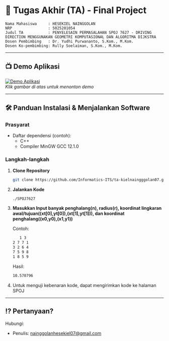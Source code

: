 # 🏁 Tugas Akhir (TA) - Final Project

```
Nama Mahasiswa     : HESEKIEL NAINGGOLAN  
NRP                : 5025201054  
Judul TA           : PENYELESAIN PERMASALAHAN SPOJ 7627 - DRIVING DIRECTION MENGGUNAKAN GEOMETRI KOMPUTASIONAL DAN ALGORITMA DIJKSTRA  
Dosen Pembimbing   : Dr. Yudhi Purwananto, S.Kom., M.Kom.   
Dosen Ko-pembimbing: Rully Soelaiman, S.Kom., M.Kom.
```
---

## 📺 Demo Aplikasi  
  

[![Demo Aplikasi](https://blogger.googleusercontent.com/img/b/R29vZ2xl/AVvXsEjbROFNO_F6RT_jFaMPHJQX-EyIdw-VoAuU7C5X_QVkKP3hCy8BG_WcOguV7W1LX55KwbPzJkJd4YN6fCwF0tsZgwYY5MsyTrljAT_Sb3rWrQbkINe7mgK69nNBIa-zHSGe-eUDeE2bQnlHMv74nV9Ezwr4v6QOVIqUcLftPYI-vp2iUo5uv2ZMv-5YUMo/s1126/images_Ow778s0W_5P49jL.jpg)](https://youtu.be/y5yPrM2lW-k?si=aJYpRn-RmtHAkSxa)  
*Klik gambar di atas untuk menonton demo*

---


## 🛠 Panduan Instalasi & Menjalankan Software  

### Prasyarat  
- Daftar dependensi (contoh):
  - C++
  - Compiler MinGW GCC 12.1.0

### Langkah-langkah  
1. **Clone Repository**  
   ```bash
   git clone https://github.com/Informatics-ITS/ta-kielnaingggolan07.git
   ```
2. **Jalankan Kode**
   ```bash
   ./SPOJ7627
   ```
3. **Masukkan Input banyak penghalang(n), radius(r), koordinat lingkaran awal/tujuan((xt[0],yt[0]),(xt[1],yt[1])), dan koordinat penghalang((x0,y0),(x1,y1))**

   Contoh:
   ```bash
      1 3
   2 7 7 1
   3 2 6 4
   7 5 9 8
   1 8 5 9
   ```
   Hasil:
   ```bash
   10.570796
   ```
5. Untuk menguji kebenaran kode, dapat mengirimkan kode ke halaman SPOJ 

---

## ⁉️ Pertanyaan?

Hubungi:
- Penulis: nainggolanhesekiel07@gmail.com
